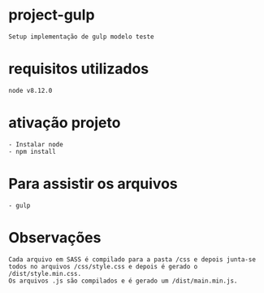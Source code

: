 # project-gulp

    Setup implementação de gulp modelo teste

# requisitos utilizados 

    node v8.12.0

# ativação projeto

    - Instalar node
    - npm install

# Para assistir os arquivos

    - gulp

# Observações

    Cada arquivo em SASS é compilado para a pasta /css e depois junta-se todos no arquivos /css/style.css e depois é gerado o /dist/style.min.css.
    Os arquivos .js são compilados e é gerado um /dist/main.min.js.

